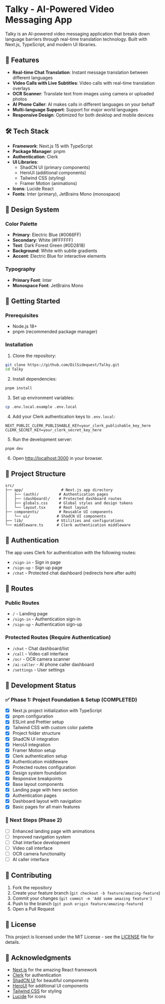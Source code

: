 # Talky - AI-Powered Video Messaging App

Talky is an AI-powered video messaging application that breaks down language barriers through real-time translation technology. Built with Next.js, TypeScript, and modern UI libraries.

## 🚀 Features

- **Real-time Chat Translation**: Instant message translation between different languages
- **Video Calls with Live Subtitles**: Video calls with real-time translation overlays
- **OCR Scanner**: Translate text from images using camera or uploaded photos
- **AI Phone Caller**: AI makes calls in different languages on your behalf
- **Multi-language Support**: Support for major world languages
- **Responsive Design**: Optimized for both desktop and mobile devices

## 🛠 Tech Stack

- **Framework**: Next.js 15 with TypeScript
- **Package Manager**: pnpm
- **Authentication**: Clerk
- **UI Libraries**:
  - ShadCN UI (primary components)
  - HeroUI (additional components)
  - Tailwind CSS (styling)
  - Framer Motion (animations)
- **Icons**: Lucide React
- **Fonts**: Inter (primary), JetBrains Mono (monospace)

## 🎨 Design System

### Color Palette
- **Primary**: Electric Blue (#0066FF)
- **Secondary**: White (#FFFFFF)
- **Text**: Dark Forest Green (#0D2818)
- **Background**: White with subtle gradients
- **Accent**: Electric Blue for interactive elements

### Typography
- **Primary Font**: Inter
- **Monospace Font**: JetBrains Mono

## 🚀 Getting Started

### Prerequisites
- Node.js 18+
- pnpm (recommended package manager)

### Installation

1. Clone the repository:
```bash
git clone https://github.com/DilSidequest/Talky.git
cd Talky
```

2. Install dependencies:
```bash
pnpm install
```

3. Set up environment variables:
```bash
cp .env.local.example .env.local
```

4. Add your Clerk authentication keys to `.env.local`:
```env
NEXT_PUBLIC_CLERK_PUBLISHABLE_KEY=your_clerk_publishable_key_here
CLERK_SECRET_KEY=your_clerk_secret_key_here
```

5. Run the development server:
```bash
pnpm dev
```

6. Open [http://localhost:3000](http://localhost:3000) in your browser.

## 📁 Project Structure

```
src/
├── app/                 # Next.js app directory
│   ├── (auth)/         # Authentication pages
│   ├── (dashboard)/    # Protected dashboard routes
│   ├── globals.css     # Global styles and design tokens
│   └── layout.tsx      # Root layout
├── components/         # Reusable UI components
│   └── ui/            # ShadCN UI components
├── lib/               # Utilities and configurations
└── middleware.ts      # Clerk authentication middleware
```

## 🔐 Authentication

The app uses Clerk for authentication with the following routes:
- `/sign-in` - Sign in page
- `/sign-up` - Sign up page
- `/chat` - Protected chat dashboard (redirects here after auth)

## 📱 Routes

### Public Routes
- `/` - Landing page
- `/sign-in` - Authentication sign-in
- `/sign-up` - Authentication sign-up

### Protected Routes (Require Authentication)
- `/chat` - Chat dashboard/list
- `/call` - Video call interface
- `/ocr` - OCR camera scanner
- `/ai-caller` - AI phone caller dashboard
- `/settings` - User settings

## 🎯 Development Status

### ✅ Phase 1: Project Foundation & Setup (COMPLETED)
- [x] Next.js project initialization with TypeScript
- [x] pnpm configuration
- [x] ESLint and Prettier setup
- [x] Tailwind CSS with custom color palette
- [x] Project folder structure
- [x] ShadCN UI integration
- [x] HeroUI integration
- [x] Framer Motion setup
- [x] Clerk authentication setup
- [x] Authentication middleware
- [x] Protected routes configuration
- [x] Design system foundation
- [x] Responsive breakpoints
- [x] Base layout components
- [x] Landing page with hero section
- [x] Authentication pages
- [x] Dashboard layout with navigation
- [x] Basic pages for all main features

### 🚧 Next Steps (Phase 2)
- [ ] Enhanced landing page with animations
- [ ] Improved navigation system
- [ ] Chat interface development
- [ ] Video call interface
- [ ] OCR camera functionality
- [ ] AI caller interface

## 🤝 Contributing

1. Fork the repository
2. Create your feature branch (`git checkout -b feature/amazing-feature`)
3. Commit your changes (`git commit -m 'Add some amazing feature'`)
4. Push to the branch (`git push origin feature/amazing-feature`)
5. Open a Pull Request

## 📄 License

This project is licensed under the MIT License - see the [LICENSE](LICENSE) file for details.

## 🙏 Acknowledgments

- [Next.js](https://nextjs.org/) for the amazing React framework
- [Clerk](https://clerk.com/) for authentication
- [ShadCN UI](https://ui.shadcn.com/) for beautiful components
- [HeroUI](https://heroui.com/) for additional UI components
- [Tailwind CSS](https://tailwindcss.com/) for styling
- [Lucide](https://lucide.dev/) for icons
